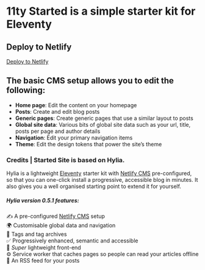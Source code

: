 # 11ty Started is a simple starter kit for Eleventy

## Deploy to Netlify
<a href="https://app.netlify.com/start/deploy?repository=https://github.com/Andrewrico/11ty-started">
Deploy to Netlify
</a>

## The basic CMS setup allows you to edit the following:

- **Home page**: Edit the content on your homepage
- **Posts**: Create and edit blog posts
- **Generic pages**: Create generic pages that use a similar layout to posts
- **Global site data**: Various bits of global site data such as your url, title, posts per page and author details
- **Navigation**: Edit your primary navigation items
- **Theme**: Edit the design tokens that power the site’s theme

### Credits | Started Site is based on Hylia.

Hylia is a lightweight [Eleventy](https://11ty.io) starter kit with [Netlify CMS](https://www.netlifycms.org/) pre-configured, so that you can one-click install a progressive, accessible blog in minutes. It also gives you a well organised starting point to extend it for yourself.
##### Hylia version 0.5.1 features:
✍️ A pre-configured [Netlify CMS](https://www.netlifycms.org/) setup  
🌍 Customisable global data and navigation  
📂 Tags and tag archives  
✅ Progressively enhanced, semantic and accessible  
🎈 _Super_ lightweight front-end  
⚙️ Service worker that caches pages so people can read your articles offline  
🚀 An RSS feed for your posts